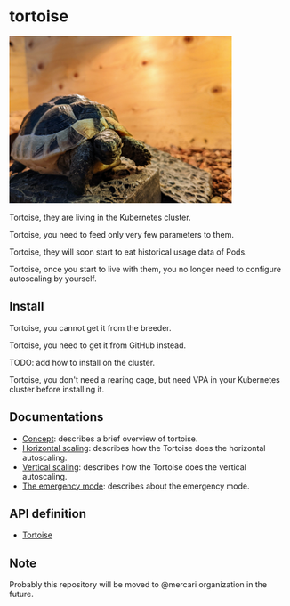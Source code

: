 # tortoise

<img alt="Tortoise" src="docs/images/tortoise_big.jpg" width="400px"/> 

Tortoise, they are living in the Kubernetes cluster. 

Tortoise, you need to feed only very few parameters to them.

Tortoise, they will soon start to eat historical usage data of Pods.

Tortoise, once you start to live with them, you no longer need to configure autoscaling by yourself.

## Install

Tortoise, you cannot get it from the breeder.

Tortoise, you need to get it from GitHub instead.

TODO: add how to install on the cluster.

Tortoise, you don't need a rearing cage, but need VPA in your Kubernetes cluster before installing it.

## Documentations 

- [Concept](./docs/concept.md): describes a brief overview of tortoise.
- [Horizontal scaling](./docs/horizontal.md): describes how the Tortoise does the horizontal autoscaling.
- [Vertical scaling](./docs/vertical.md): describes how the Tortoise does the vertical autoscaling.
- [The emergency mode](./docs/emergency.md): describes about the emergency mode.

## API definition

- [Tortoise](./api/v1alpha1/tortoise_types.go)

## Note

Probably this repository will be moved to @mercari organization in the future.
